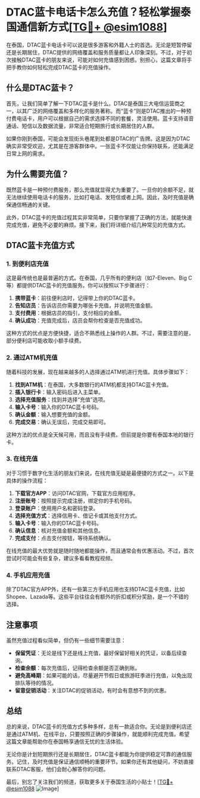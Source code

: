 # DTAC蓝卡电话卡怎么充值？轻松掌握泰国通信新方式[[TG💪+ @esim1088](https://t.me/s/esim1088)]

在泰国，DTAC蓝卡电话卡可以说是很多游客和外籍人士的首选。无论是短暂停留还是长期居住，DTAC提供的网络覆盖和服务质量都让人印象深刻。不过，对于初次接触DTAC蓝卡的朋友来说，可能对如何充值感到困惑。别担心，这篇文章将手把手教你如何轻松完成DTAC蓝卡的充值操作。

## 什么是DTAC蓝卡？

首先，让我们简单了解一下DTAC蓝卡是什么。DTAC是泰国三大电信运营商之一，以其广泛的网络覆盖和多样化的服务著称。而“蓝卡”则是DTAC推出的一种预付费电话卡，用户可以根据自己的需求选择不同的套餐，灵活使用。蓝卡支持语音通话、短信以及数据流量，非常适合短期旅行或长期居住的人群。

如果你刚到泰国，可能会发现街头巷尾到处都是DTAC的广告牌。这是因为DTAC确实非常受欢迎，尤其是在游客群体中。一张蓝卡不仅能让你保持联系，还能满足日常上网的需求。

## 为什么需要充值？

既然蓝卡是一种预付费服务，那么充值就显得尤为重要了。一旦你的余额不足，就无法继续使用电话卡的服务，比如打电话、发短信或者上网。因此，及时充值是确保通信畅通的关键。

此外，DTAC蓝卡的充值过程其实非常简单，只要你掌握了正确的方法，就能快速完成充值，避免不必要的麻烦。接下来，我们将详细介绍几种常见的充值方式。

## DTAC蓝卡充值方式

### 1. 到便利店充值

这是最传统也是最普遍的方式。在泰国，几乎所有的便利店（如7-Eleven、Big C等）都提供DTAC蓝卡的充值服务。你可以按照以下步骤进行：

1. **携带蓝卡**：前往便利店时，记得带上你的DTAC蓝卡。
2. **告知店员**：告诉店员你需要为哪张卡充值，并说明充值金额。
3. **支付费用**：根据店员的指引，支付相应的金额。
4. **确认成功**：充值完成后，店员会帮你检查是否充值成功。

这种方式的优点是方便快捷，适合不熟悉线上操作的人群。不过，需要注意的是，部分便利店可能收取小额手续费。

### 2. 通过ATM机充值

随着科技的发展，现在越来越多的人选择通过ATM机进行充值。具体步骤如下：

1. **找到ATM机**：在泰国，大多数银行的ATM机都支持DTAC蓝卡充值。
2. **插入银行卡**：输入密码后进入主菜单。
3. **选择充值服务**：找到并选择“充值”选项。
4. **输入卡号**：输入你的DTAC蓝卡号码。
5. **确认金额**：输入想要充值的金额。
6. **完成交易**：确认无误后，完成交易即可。

这种方法的优点是全天候可用，而且没有手续费。但前提是你要有泰国本地的银行卡。

### 3. 在线充值

对于习惯于数字化生活的朋友们来说，在线充值无疑是最便捷的方式之一。以下是具体的操作流程：

1. **下载官方APP**：访问DTAC官网，下载官方应用程序。
2. **注册账号**：按照提示完成注册，绑定你的手机号码。
3. **登录账户**：使用用户名和密码登录。
4. **选择充值方式**：选择信用卡、借记卡或其他支付方式。
5. **输入卡号**：输入你的DTAC蓝卡号码。
6. **确认信息**：核对充值金额和其他信息。
7. **完成支付**：点击支付按钮，等待系统确认。

在线充值的最大优势就是随时随地都能操作，而且通常会有优惠活动。不过，首次尝试时可能会有些复杂，建议多看看教程视频。

### 4. 手机应用充值

除了DTAC官方APP外，还有一些第三方手机应用也支持DTAC蓝卡充值，比如Shopee、Lazada等。这些平台往往会有额外的折扣或积分奖励，是一个不错的选择。

## 注意事项

虽然充值过程看似简单，但仍有一些细节需要注意：

- **保留凭证**：无论是线下还是线上充值，最好保留好相关的凭证，以备后续查询。
- **检查余额**：每次充值后，记得检查余额是否正确到账。
- **避免高峰期**：如果可能的话，尽量避开节假日或旅游旺季进行充值，以免出现排队等待的情况。
- **留意促销活动**：关注DTAC的促销活动，有时会有意想不到的优惠。

## 总结

总的来说，DTAC蓝卡的充值方式多种多样，总有一款适合你。无论是到便利店还是通过ATM机、在线平台，只要按照正确的步骤操作，就能顺利完成充值。希望这篇文章能帮助你在泰国畅享通信无忧的生活体验。

无论你是计划短期旅行还是长期居住，DTAC蓝卡都能为你提供稳定可靠的通信服务。记住，及时充值是保证通信顺畅的重要环节。如果你还有其他疑问，不妨直接联系DTAC客服，他们会耐心解答你的问题。

最后，别忘了关注我们的频道，获取更多关于泰国生活的小贴士！[[TG💪+ @esim1088](https://t.me/s/esim1088) ![Image](https://i.postimg.cc/4NQfJmqS/Snipaste-2025-05-13-00-14-12.png)]